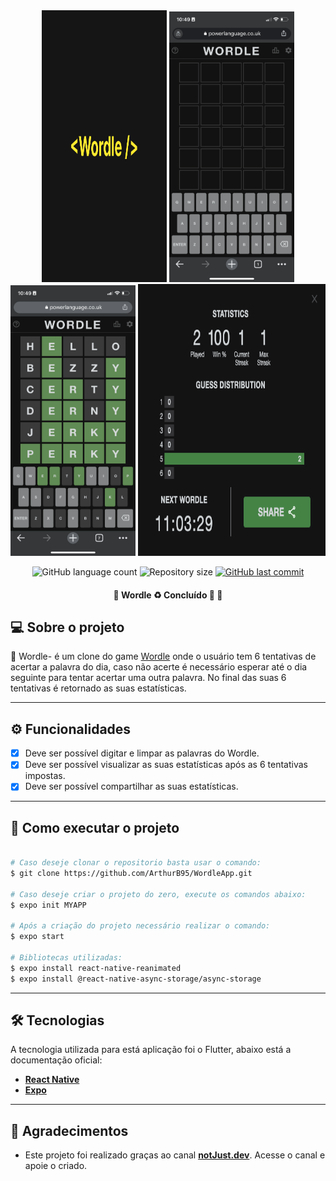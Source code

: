 <div align='center'>
<img src='./.github/assets/splash.png' width='200px' height='435'>
<img src='./.github/assets/home.png' width='200px'>
<img src='./.github/assets/words.png' width='200px'>
<img src='./.github/assets/win.png' width='300px' height='435'>
</div>

<p align='center'>
     <img alt="GitHub language count" src="https://img.shields.io/github/languages/count/ArthurB95/WordleApp?color=%2304D361">

  <img alt="Repository size" src="https://img.shields.io/github/repo-size/ArthurB95/WordleApp">
  
  <a href="https://github.com/ArthurB95/WordleApp/commits/master">
    <img alt="GitHub last commit" src="https://img.shields.io/github/last-commit/ArthurB95/WordleApp">
  </a>
</p>

<h4 align="center"> 
	🚧  Wordle  ♻️ Concluído 🚀 🚧
</h4>

## 💻 Sobre o projeto

📝 Wordle- é um clone do game <a href='https://www.nytimes.com/games/wordle/index.html'>Wordle</a> onde o usuário tem 6 tentativas de acertar a palavra do dia, caso não acerte é necessário esperar até o dia seguinte para tentar acertar uma outra palavra. No final das suas 6 tentativas é retornado as suas estatísticas.

---

## ⚙️ Funcionalidades

- [x] Deve ser possível digitar e limpar as palavras do Wordle.
- [x] Deve ser possível visualizar as suas estatísticas após as 6 tentativas impostas.
- [x] Deve ser possível compartilhar as suas estatísticas.

---

## 🚀 Como executar o projeto

```bash

# Caso deseje clonar o repositorio basta usar o comando:
$ git clone https://github.com/ArthurB95/WordleApp.git

# Caso deseje criar o projeto do zero, execute os comandos abaixo:
$ expo init MYAPP

# Após a criação do projeto necessário realizar o comando:
$ expo start

# Bibliotecas utilizadas:
$ expo install react-native-reanimated
$ expo install @react-native-async-storage/async-storage

```
---

## 🛠 Tecnologias

A tecnologia utilizada para está aplicação foi o Flutter, abaixo está a documentação oficial:

-   **[React Native](https://reactnative.dev/)**
-   **[Expo](https://expo.dev/)**
---

## 💪 Agradecimentos

- Este projeto foi realizado graças ao canal **[notJust.dev](https://www.youtube.com/c/notjustdev)**. Acesse o canal e apoie o criado.
